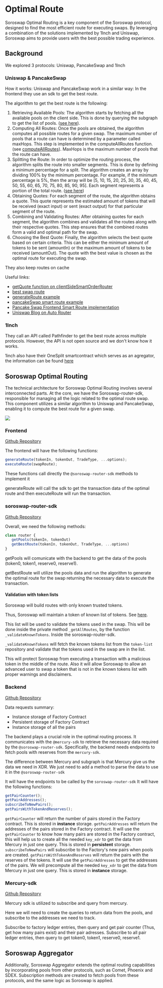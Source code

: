 # Optimal Route

Soroswap Optimal Routing is a key component of the Soroswap protocol, designed to find the most efficient route for executing swaps. By leveraging a combination of the solutions implemented by 1Inch and Uniswap, Soroswap aims to provide users with the best possible trading experience.

## Background

We explored 3 protocols: Uniswap, PancakeSwap and 1Inch

### Uniswap & PancakeSwap

How it works: Uniswap and PancakeSwap work in a similar way: In the frontend they use an sdk to get the best route.

The algorithm to get the best route is the following:

1. Retrieving Available Pools: The algorithm starts by fetching all the available pools on the client side. This is done by querying the subgraph to get the list of pools. ([see here](https://github.com/Uniswap/smart-order-router/blob/9dda6a965e7f5c0e48efa8214363a660ed034350/src/providers/v2/subgraph-provider.ts#L78)).
2. Computing All Routes: Once the pools are obtained, the algorithm computes all possible routes for a given swap. The maximum number of pools that a route can have is determined by a parameter called maxHops. This step is implemented in the computeAllRoutes function. (see [computeAllRoutes](https://github.com/Uniswap/smart-order-router/blob/9dda6a965e7f5c0e48efa8214363a660ed034350/src/routers/alpha-router/functions/compute-all-routes.ts#L67)). MaxHops is the maximum number of pools that the route can have.
3. Splitting the Route: In order to optimize the routing process, the algorithm splits the route into smaller segments. This is done by defining a minimum percentage for a split. The algorithm creates an array by dividing 100% by the minimum percentage. For example, if the minimum percentage is 5%, then the array will be \[5, 10, 15, 20, 25, 30, 35, 40, 45, 50, 55, 60, 65, 70, 75, 80, 85, 90, 95]. Each segment represents a portion of the total route. ([see here](https://github.com/Uniswap/smart-order-router/blob/main/src/routers/alpha-router/functions/best-swap-route.ts#L146))
4. Obtaining Quotes: For each segment of the route, the algorithm obtains a quote. This quote represents the estimated amount of tokens that will be received (exact input) or sent (exact output) for that particular segment of the route.
5. Combining and Validating Routes: After obtaining quotes for each segment, the algorithm combines and validates all the routes along with their respective quotes. This step ensures that the combined routes form a valid and optimal path for the swap.
6. Choosing the Best Quote: Finally, the algorithm selects the best quote based on certain criteria. This can be either the minimum amount of tokens to be sent (amountIn) or the maximum amount of tokens to be received (amountOut). The quote with the best value is chosen as the optimal route for executing the swap.

They also keep routes on cache

Useful links:

* [getQuote function on clientSideSmartOrderRouter](https://github.com/Uniswap/interface/blob/4ee70bfa34d4435d992cc54d2510572ec9de3d4d/apps/web/src/lib/hooks/routing/clientSideSmartOrderRouter.ts)
* [best swap route](https://github.com/Uniswap/smart-order-router/blob/main/src/routers/alpha-router/functions/best-swap-route.ts#L146)
* [generateRoute example](https://github.com/Uniswap/examples/blob/main/v3-sdk/routing/src/example/Example.tsx)
* [pancakeSwap smart route example](https://github.com/pancakeswap/smart-router-example/tree/master/src)
* [Pancake Swap Frontend Smart Route implementation](https://github.com/pancakeswap/pancake-frontend/tree/develop/packages/smart-router)
* [Uniswap Blog on Auto Router](https://blog.uniswap.org/auto-router-v2)

### 1Inch

They call an API called Pathfinder to get the best route across multiple protocols. However, the API is not open source and we don't know how it works.

1inch also have their OneSplit smartcontract which serves as an agregator, the information can be found [here](../../soroswap-aggregator/technical-reference/inspirations/01-1inch.md)

## Soroswap Optimal Routing

The technical architecture for Soroswap Optimal Routing involves several interconnected parts. At the core, we have the Soroswap-router-sdk, responsible for managing all the logic related to the optimal route swap. This component utilizes a similar algorithm to Uniswap and PancakeSwap, enabling it to compute the best route for a given swap.

![](../../03-technical-reference/07-optimal-route/images/draw.png)

### Frontend

[Github Repository](https://github.com/soroswap/frontend)

The frontend will have the following functions:

```javascript
generateRoute(tokenIn, tokenOut, TradeType, ...options);
executeRoute(swapRoute);
```

These functions call directly the `@soroswap-router-sdk` methods to implement it

generateRoute will call the sdk to get the transaction data of the optimal route and then executeRoute will run the transaction.

### soroswap-router-sdk

[Github Repository](https://github.com/soroswap/soroswap-router-sdk)

Overall, we need the following methods:

```javascript
class router {
   getPools(tokenIn, tokenOut)
   getBestRoute(tokenIn, tokenOut, TradeType, ...options)
}
```

getPools will comunicate with the backend to get the data of the pools (token0, token1, reserve0, reserve1).

getBestRoute will utilize the pools data and run the algorithm to generate the optimal route for the swap returning the necessary data to execute the transaction.

#### Validation with token lists

Soroswap will build routes with only known trusted tokens.

Thus, Soroswap will maintain a token of known list of tokens. See [here](https://github.com/soroswap/token-list).

This list will be used to validate the tokens used in the swap. This will be done inside the private method `_getAllRoutes`, by the function `_validateKnownTokens`. Inside the soroswap-router-sdk.

`_validateKnownTokens` will fetch the known tokens list from the `token-list` repository and validate that the tokens used in the swap are in the list.

This will protect Soroswap from executing a transaction with a malicious token in the middle of the route. Also it will allow Soroswap to allow an advanced user to swap a token that is not in the known tokens list with proper warnings and disclaimers.

### Backend

[Github Repository](https://github.com/soroswap/backend.git)

Data requests summary:

* Instance storage of Factory Contract
* Persistent storage of Factory Contract
* Instance storage of all the pairs

The backend plays a crucial role in the optimal routing process. It communicates with the `@mercury-sdk` to retrieve the necessary data required by the `@soroswap-router-sdk`. Specifically, the backend needs endpoints to fetch pools with reserves from the `mercury-sdk`.

The difference between Mercury and subgraph is that Mercury give us the data we need in XDR. We just need to add a method to parse the data to use it in the `@soroswap-router-sdk`

It will have the endpoints to be called by the `soroswap-router-sdk` It will have the following functions:

```javascript
getPairCounter();
getPairAddresses();
subscribeToNewPairs();
getPairsWithTokenAndReserves();
```

`getPairCounter` will return the number of pairs stored in the Factory contract. This is stored in **instance** storage. `getPairAddresses` will return the addresses of the pairs stored in the Factory contract. It will use the `getPairCounter` to know how many pairs are stored in the Factory contract, this will help us to create all the needed `key_xdr` to get the data from Mercury in just one query. This is stored in **persistent** storage. `subscribeToNewPairs` will subscribe to the Factory's new pairs when pools are created. `getPairsWithTokenAndReserves` will return the pairs with the reserves of the tokens. It will use the `getPairAddresses` to get the addresses of the pairs. We will precompute all the needed `key_xdr` to get the data from Mercury in just one query. This is stored in **instance** storage.

### Mercury-sdk

[Github Repository](https://github.com/paltalabs/mercury-sdk.git)

Mercury sdk is utilized to subscribe and query from mercury.

Here we will need to create the queries to return data from the pools, and subscribe to the addresses we need to track.

Subscribe to factory ledger entries, then query and get pair counter (Thus, get how many pairs exist) and their pair adresses. Subscribe to all pair ledger entries, then query to get token0, token1, reserve0, reserve1.

## Soroswap Aggregator

Additionally, Soroswap Aggregator extends the optimal routing capabilities by incorporating pools from other protocols, such as Comet, Phoenix and SDEX. Subscription methods are created to fetch pools from these protocols, and the same logic as Soroswap is applied.
